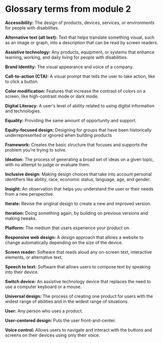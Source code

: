 # Glossary terms from module 2
**Accessibility:** The design of products, devices, services, or environments for people with disabilities.

**Alternative text (alt text):** Text that helps translate something visual, such as an image or graph, into a description that can be read by screen readers.

**Assistive technology:** Any products, equipment, or systems that enhance learning, working, and daily living for people with disabilities.

**Brand Identity:** The visual appearance and voice of a company.

**Call-to-action (CTA):** A visual prompt that tells the user to take action, like to click a button.

**Color modification:** Features that increase the contrast of colors on a screen, like high-contrast mode or dark mode.

**Digital Literacy:** A user's level of ability related to using digital information and technologies.

**Equality:** Providing the same amount of opportunity and support.

**Equity-focused design:** Designing for groups that have been historically underrepresented or ignored when building products

**Framework:** Creates the basic structure that focuses and supports the problem you’re trying to solve.

**Ideation:** The process of generating a broad set of ideas on a given topic, with no attempt to judge or evaluate them.

**Inclusive design:** Making design choices that take into account personal identifiers like ability, race, economic status, language, age, and gender.

**Insight:** An observation that helps you understand the user or their needs from a new perspective.

**Iterate:** Revise the original design to create a new and improved version.

**Iteration:** Doing something again, by building on previous versions and making tweaks.

**Platform:** The medium that users experience your product on.

**Responsive web design:** A design approach that allows a website to change automatically depending on the size of the device.

**Screen reader:** Software that reads aloud any on-screen text, interactive elements, or alternative text.

**Speech to text:** Software that allows users to compose text by speaking into their device.

**Switch device:** An assistive technology device that replaces the need to use a computer keyboard or a mouse.

**Universal design:** The process of creating one product for users with the widest range of abilities and in the widest range of situations.

**User:** Any person who uses a product.

**User-centered design:** Puts the user front-and-center.

**Voice control:** Allows users to navigate and interact with the buttons and screens on their devices using only their voice.
